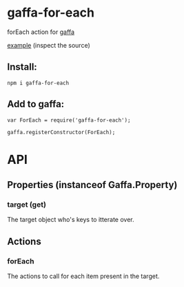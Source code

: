 # gaffa-for-each

forEach action for [gaffa](https://github.com/gaffa-tape/gaffa-js)

[example](https://rawgit.com/KoryNunn/gaffa-for-each/master/test/test.html) (inspect the source)

## Install:

    npm i gaffa-for-each

## Add to gaffa:

    var ForEach = require('gaffa-for-each');

    gaffa.registerConstructor(ForEach);

# API

## Properties (instanceof Gaffa.Property)

### target (get)

The target object who's keys to itterate over.

## Actions

### forEach

The actions to call for each item present in the target.